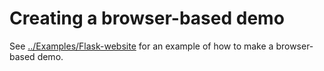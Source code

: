 # Creating a browser-based demo

See [../Examples/Flask-website](../Examples/Flask-website) for an example of how to make a browser-based demo.
